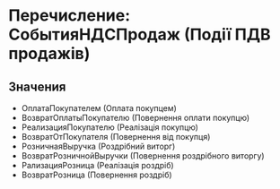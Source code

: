 ﻿# Перечисление: СобытияНДСПродаж (Події ПДВ продажів)

## Значения

- ОплатаПокупателем (Оплата покупцем)
- ВозвратОплатыПокупателю (Повернення оплати покупцю)
- РеализацияПокупателю (Реалізація покупцю)
- ВозвратОтПокупателя (Повернення від покупця)
- РозничнаяВыручка (Роздрібний виторг)
- ВозвратРозничнойВыручки (Повернення роздрібного виторгу)
- РализацияРозница (Реалізація роздріб)
- ВозвратРозница (Повернення роздріб)

